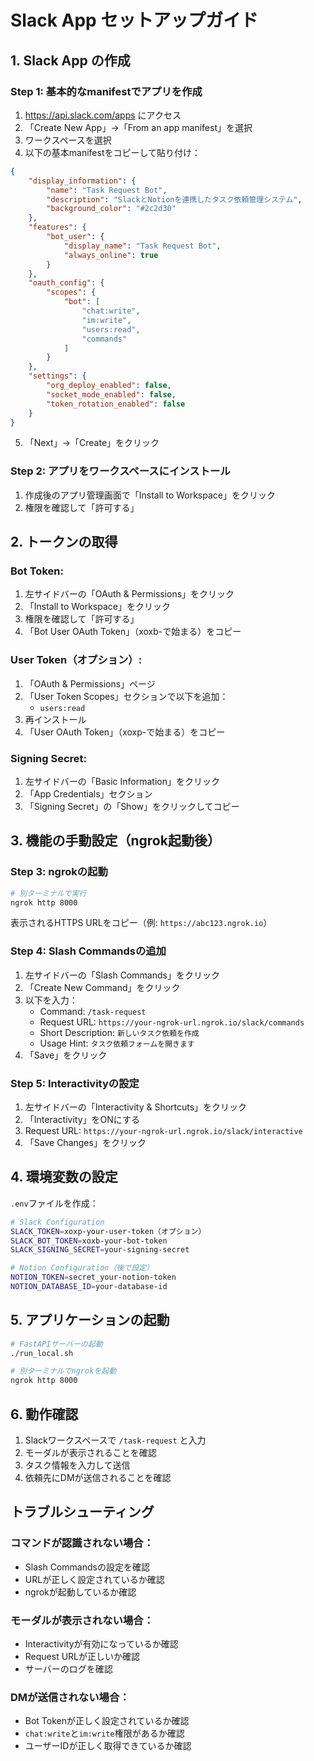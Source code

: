 # Slack App セットアップガイド

## 1. Slack App の作成

### Step 1: 基本的なmanifestでアプリを作成

1. https://api.slack.com/apps にアクセス
2. 「Create New App」→「From an app manifest」を選択
3. ワークスペースを選択
4. 以下の基本manifestをコピーして貼り付け：

```json
{
    "display_information": {
        "name": "Task Request Bot",
        "description": "SlackとNotionを連携したタスク依頼管理システム",
        "background_color": "#2c2d30"
    },
    "features": {
        "bot_user": {
            "display_name": "Task Request Bot",
            "always_online": true
        }
    },
    "oauth_config": {
        "scopes": {
            "bot": [
                "chat:write",
                "im:write",
                "users:read",
                "commands"
            ]
        }
    },
    "settings": {
        "org_deploy_enabled": false,
        "socket_mode_enabled": false,
        "token_rotation_enabled": false
    }
}
```

5. 「Next」→「Create」をクリック

### Step 2: アプリをワークスペースにインストール

1. 作成後のアプリ管理画面で「Install to Workspace」をクリック
2. 権限を確認して「許可する」

## 2. トークンの取得

### Bot Token:
1. 左サイドバーの「OAuth & Permissions」をクリック
2. 「Install to Workspace」をクリック
3. 権限を確認して「許可する」
4. 「Bot User OAuth Token」（xoxb-で始まる）をコピー

### User Token（オプション）:
1. 「OAuth & Permissions」ページ
2. 「User Token Scopes」セクションで以下を追加：
   - `users:read`
3. 再インストール
4. 「User OAuth Token」（xoxp-で始まる）をコピー

### Signing Secret:
1. 左サイドバーの「Basic Information」をクリック
2. 「App Credentials」セクション
3. 「Signing Secret」の「Show」をクリックしてコピー

## 3. 機能の手動設定（ngrok起動後）

### Step 3: ngrokの起動
```bash
# 別ターミナルで実行
ngrok http 8000
```

表示されるHTTPS URLをコピー（例: `https://abc123.ngrok.io`）

### Step 4: Slash Commandsの追加
1. 左サイドバーの「Slash Commands」をクリック
2. 「Create New Command」をクリック
3. 以下を入力：
   - Command: `/task-request`
   - Request URL: `https://your-ngrok-url.ngrok.io/slack/commands`
   - Short Description: `新しいタスク依頼を作成`
   - Usage Hint: `タスク依頼フォームを開きます`
4. 「Save」をクリック

### Step 5: Interactivityの設定
1. 左サイドバーの「Interactivity & Shortcuts」をクリック
2. 「Interactivity」をONにする
3. Request URL: `https://your-ngrok-url.ngrok.io/slack/interactive`
4. 「Save Changes」をクリック

## 4. 環境変数の設定

`.env`ファイルを作成：

```bash
# Slack Configuration
SLACK_TOKEN=xoxp-your-user-token（オプション）
SLACK_BOT_TOKEN=xoxb-your-bot-token
SLACK_SIGNING_SECRET=your-signing-secret

# Notion Configuration（後で設定）
NOTION_TOKEN=secret_your-notion-token
NOTION_DATABASE_ID=your-database-id
```

## 5. アプリケーションの起動

```bash
# FastAPIサーバーの起動
./run_local.sh

# 別ターミナルでngrokを起動
ngrok http 8000
```

## 6. 動作確認

1. Slackワークスペースで `/task-request` と入力
2. モーダルが表示されることを確認
3. タスク情報を入力して送信
4. 依頼先にDMが送信されることを確認

## トラブルシューティング

### コマンドが認識されない場合：
- Slash Commandsの設定を確認
- URLが正しく設定されているか確認
- ngrokが起動しているか確認

### モーダルが表示されない場合：
- Interactivityが有効になっているか確認
- Request URLが正しいか確認
- サーバーのログを確認

### DMが送信されない場合：
- Bot Tokenが正しく設定されているか確認
- `chat:write`と`im:write`権限があるか確認
- ユーザーIDが正しく取得できているか確認